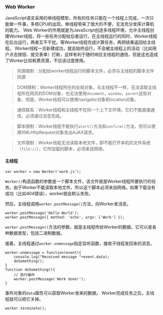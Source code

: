 ### Web Worker
JavaScript语言采用的单线程模型，所有的任务只能在一个线程上完成，一次只能做一件事，多核CPU的出现，单线程带来了很大的不便，无法充分发挥计算机的能力。
Web Worker的作用就是为JavaScript创造多线程环境，允许主线程创建Worker线程，将一些任务分配给后者运行，在主线程运行的同时，Worker线程在后台运行，两者互不干扰。等Worker线程完成计算任务，再把结果返回给主线程。
Worker线程一旦新建成功，就会始终运行，不会被主线程上的活动（比如用户点击按钮、提交表单）打断，这样有利于随时响应主线程的通信，但是这也造成了Worker比较耗费资源，不应该过度使用。

> 同源限制：分配给worker线程运行的脚本文件，必须与主线程的脚本文件同源

> DOM限制：Worker线程所在的全局对象，与主线程不一样，无法读取主线程所在网页的DOM对象，也无法使用`document`，`window`，`parent`这些对象，但是，Worker线程可以使用navigator对象和location对象。

> 通信联系：Worker线程和主线程不在同一个上下文环境，它们不能直接通信，必须通过消息完成。

> 脚本限制：Worker线程不能执行`alert()`方法和`confirm()`方法，但可以使用XMLHttpRequest对象发出AJAX请求。

> 文件限制：Worker线程无法读取本地文件，即不能打开本机的文件系统（`file://`），它所加载的脚本，必须来自网络。

#### 主线程
```
var worker = new Worker('work.js');
```
`Worker()`构造函数的参数是一个脚本文件，该文件就是Worker线程所要执行的任务。由于Worker不能读取本地文件，所以这个脚本必须来自网络。如果下载没有成功（比如404错误），worker就会默认失败。

然后，主线程调用`worker.postMessage()`方法，向Worker发消息。
```
worker.postMessage('Hello World');
worker.postMessage({ method: 'echo', args: ['Work'] });
```
`worker.postMessage()`方法的参数，就是主线程传给Worker的数据。它可以是各种数据类型，包括二进制数据。

接着，主线程通过`worker.onmessage`指定监听函数，接收子线程发回来的消息。
```
worker.onmessage = function(event){
    console.log("Received message "+event.data);
    doSomething();
}
function doSomething(){
    // 执行操作
    worker.postMessage('Work done!');
}
```
事件对象的`data`属性可以获取Worker发来的数据。
Worker完成任务之后，主线程就可以把它关掉。
```
worker.terminate();
```